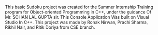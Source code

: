 This basic Sudoku project was created for the Summer Internship Training program for Object-oriented Programming in C++, under the guidance Of Mr. SOHAN LAL GUPTA sir. This Console Application Was built on Visual Studio In C++. 
This project was made by Ronak Nirwan, Prachi Sharma, Rikhil Nair, and Ritik Doriya from CSE branch. 
